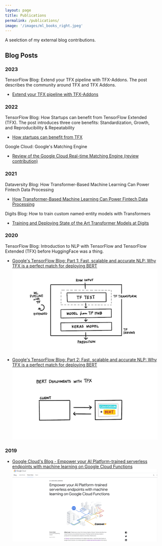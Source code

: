 ```yaml
---
layout: page
title: Publications
permalink: /publications/
image: '/images/ml_books_right.jpeg'
---
```


A seelction of my external blog contributions.

## Blog Posts

### 2023

TensorFlow Blog: Extend your TFX pipeline with TFX-Addons. The post describes the community around TFX and TFX Addons.
* [Extend your TFX pipeline with TFX-Addons](https://blog.tensorflow.org/2023/02/extend-your-tfx-pipeline-with-tfx-addons.html)

### 2022

TensorFlow Blog: How Startups can benefit from TensorFlow Extended (TFX). The post introduces three core benefits: Standardization, Growth, and Reproducibility & Repeatability
* [How startups can benefit from TFX](https://blog.tensorflow.org/2022/10/how-startups-can-benefit-from-tfx.html)

Google Cloud: Google's Matching Engine
* [Review of the Google Cloud Real-time Matching Engine (review contribution)](https://cloud.google.com/blog/products/ai-machine-learning/real-time-ai-with-google-cloud-vertex-ai)

### 2021

Dataversity Blog: How Transformer-Based Machine Learning Can Power Fintech Data Processing
* [How Transformer-Based Machine Learning Can Power Fintech Data Processing](https://www.dataversity.net/how-transformer-based-machine-learning-can-power-fintech-data-processing/)

Digits Blog: How to train custom named-entity models with Transformers
* [Training and Deploying State of the Art Transformer Models at Digits](https://developer.digits.com/2021/09/15/training-and-deploying-state-of-the-art-transformer-models-at-digits/)

### 2020

TensorFlow Blog: Introduction to NLP with TensorFlow and TensorFlow Extended (TFX) before HuggingFace was a thing.
* [Google's TensorFlow Blog: Part 1: Fast, scalable and accurate NLP: Why TFX is a perfect match for deploying BERT](https://blog.tensorflow.org/2020/03/part-1-fast-scalable-and-accurate-nlp-tensorflow-deploying-bert.html)
![TensorFlow Blog: Part 1: Fast, scalable and accurate NLP: Why TFX is a perfect match for deploying BERT link](/images/publications_Bert_TFX_1.png)

* [Google's TensorFlow Blog: Part 2: Fast, scalable and accurate NLP: Why TFX is a perfect match for deploying BERT](https://blog.tensorflow.org/2020/06/part-2-fast-scalable-and-accurate-nlp.html)
![TensorFlow Blog: Part 2: Fast, scalable and accurate NLP: Why TFX is a perfect match for deploying BERT link](/images/publications_Bert_TFX_2.png)

### 2019

* [Google Cloud's Blog - Empower your AI Platform-trained serverless endpoints with machine learning on Google Cloud Functions](https://cloud.google.com/blog/products/ai-machine-learning/empower-your-ai-platform-trained-serverless-endpoints-with-machine-learning-on-google-cloud-functions)
![Empower your AI Platform-trained serverless endpoints with machine learning on Google Cloud Functions](/images/publications_google_cloud_functions.png)
